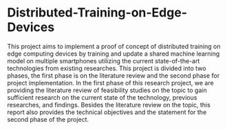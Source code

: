 # Distributed-Training-on-Edge-Devices

This project aims to implement a proof of concept of distributed training on edge computing devices by training and update a shared machine learning model on multiple smartphones utilizing the current state-of-the-art technologies from existing researches. This project is divided into two phases, the first phase is on the literature review and the second phase for project implementation. In the first phase of this research project, we are providing the literature review of feasibility studies on the topic to gain sufficient research on the current state of the technology, previous researches, and findings. Besides the literature review on the topic, this report also provides the technical objectives and the statement for the second phase of the project.



